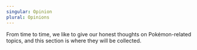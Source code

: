 ```yaml
---
singular: Opinion
plural: Opinions
---
```

From time to time, we like to give our honest thoughts on Pokémon-related topics, and this section is where they will be collected.
